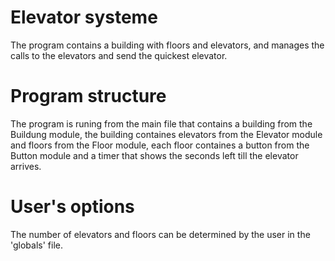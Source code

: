 # Elevator systeme
The program contains a building with floors and elevators, 
and manages the calls to the elevators and send the quickest elevator.

# Program structure
The program is runing from the main file that contains a building from the Buildung module,
the building containes elevators from the Elevator module
and floors from the Floor module,
each floor containes a button from the Button module
and a timer that shows the seconds left till the elevator arrives.

# User's options
The number of elevators and floors can be determined by the user in the 'globals' file.
